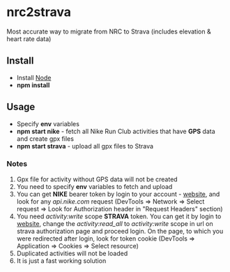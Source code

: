 # nrc2strava

Most accurate way to migrate from NRC to Strava (includes elevation & heart rate data)

## Install

- Install [Node](https://nodejs.org/)
- **npm install**

## Usage

- Specify **env** variables
- **npm start nike** - fetch all Nike Run Club activities that have **GPS** data and create gpx files
- **npm start strava** - upload all gpx files to Strava

### Notes

1. Gpx file for activity without GPS data will not be created
2. You need to specify **env** variables to fetch and upload
3. You can get **NIKE** bearer token by login to your account - [website](https://www.nike.com/), and look for any _api.nike.com_ request (DevTools => Network => Select request => Look for Authorization header in "Request Headers" section)
4. You need _activity:write_ scope **STRAVA** token. You can get it by login to [website](http://strava-statistics.herokuapp.com/), change the _activity:read_all_ to _activity:write_ scope in url on strava authorization page and proceed login. On the page, to which you were redirected after login, look for token cookie (DevTools => Application => Cookies => Select resource)
5. Duplicated activities will not be loaded
6. It is just a fast working solution
